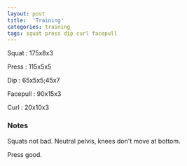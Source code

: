 ```yaml
---
layout: post
title:  'Training'
categories: training
tags: squat press dip curl facepull
---
```


Squat       :   175x8x3

Press       :   115x5x5

Dip         :   65x5x5;45x7

Facepull    :   90x15x3

Curl        :   20x10x3

### Notes

Squats not bad. Neutral pelvis, knees don't move at bottom.

Press good.
